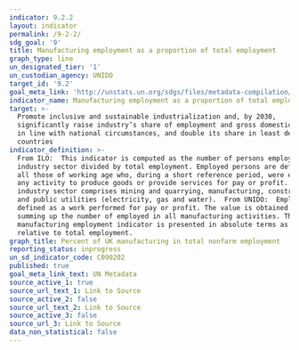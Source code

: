 ```yaml
---
indicator: 9.2.2
layout: indicator
permalink: /9-2-2/
sdg_goal: '9'
title: Manufacturing employment as a proportion of total employment
graph_type: line
un_designated_tier: '1'
un_custodian_agency: UNIDO
target_id: '9.2'
goal_meta_link: 'http://unstats.un.org/sdgs/files/metadata-compilation/Metadata-Goal-9.pdf'
indicator_name: Manufacturing employment as a proportion of total employment
target: >-
  Promote inclusive and sustainable industrialization and, by 2030,
  significantly raise industry’s share of employment and gross domestic product,
  in line with national circumstances, and double its share in least developed
  countries
indicator_definition: >-
  From ILO:  This indicator is computed as the number of persons employed in the
  industry sector divided by total employment. Employed persons are defined as
  all those of working age who, during a short reference period, were engaged in
  any activity to produce goods or provide services for pay or profit. The
  industry sector comprises mining and quarrying, manufacturing, construction
  and public utilities (electricity, gas and water).  From UNIDO:  Employment is
  defined as a work performed for pay or profit. The value is obtained by
  summing up the number of employed in all manufacturing activities. The
  manufacturing employment indicator is presented in absolute terms as well as
  relative to total employment.
graph_title: Percent of UK manufacturing in total nonfarm employment
reporting_status: inprogress
un_sd_indicator_code: C090202
published: true
goal_meta_link_text: UN Metadata
source_active_1: true
source_url_text_1: Link to Source
source_active_2: false
source_url_text_2: Link to Source
source_active_3: false
source_url_3: Link to Source
data_non_statistical: false
---
```


